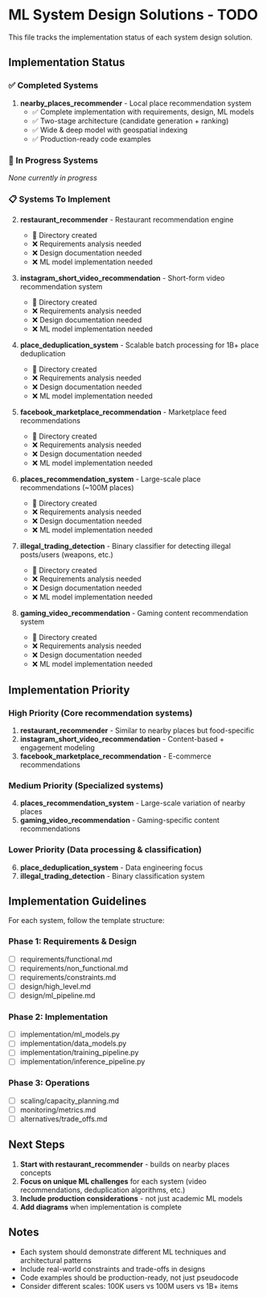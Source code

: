 # ML System Design Solutions - TODO

This file tracks the implementation status of each system design solution.

## Implementation Status

### ✅ Completed Systems

1. **nearby_places_recommender** - Local place recommendation system
   - ✅ Complete implementation with requirements, design, ML models
   - ✅ Two-stage architecture (candidate generation + ranking)
   - ✅ Wide & deep model with geospatial indexing
   - ✅ Production-ready code examples

### 🚧 In Progress Systems

*None currently in progress*

### 📋 Systems To Implement

2. **restaurant_recommender** - Restaurant recommendation engine
   - 📁 Directory created
   - ❌ Requirements analysis needed
   - ❌ Design documentation needed
   - ❌ ML model implementation needed

3. **instagram_short_video_recommendation** - Short-form video recommendation system
   - 📁 Directory created  
   - ❌ Requirements analysis needed
   - ❌ Design documentation needed
   - ❌ ML model implementation needed

4. **place_deduplication_system** - Scalable batch processing for 1B+ place deduplication
   - 📁 Directory created
   - ❌ Requirements analysis needed
   - ❌ Design documentation needed
   - ❌ ML model implementation needed

5. **facebook_marketplace_recommendation** - Marketplace feed recommendations
   - 📁 Directory created
   - ❌ Requirements analysis needed
   - ❌ Design documentation needed
   - ❌ ML model implementation needed

6. **places_recommendation_system** - Large-scale place recommendations (~100M places)
   - 📁 Directory created
   - ❌ Requirements analysis needed
   - ❌ Design documentation needed
   - ❌ ML model implementation needed

7. **illegal_trading_detection** - Binary classifier for detecting illegal posts/users (weapons, etc.)
   - 📁 Directory created
   - ❌ Requirements analysis needed
   - ❌ Design documentation needed
   - ❌ ML model implementation needed

8. **gaming_video_recommendation** - Gaming content recommendation system
   - 📁 Directory created
   - ❌ Requirements analysis needed
   - ❌ Design documentation needed
   - ❌ ML model implementation needed

## Implementation Priority

### High Priority (Core recommendation systems)
1. **restaurant_recommender** - Similar to nearby places but food-specific
2. **instagram_short_video_recommendation** - Content-based + engagement modeling
3. **facebook_marketplace_recommendation** - E-commerce recommendations

### Medium Priority (Specialized systems)
4. **places_recommendation_system** - Large-scale variation of nearby places
5. **gaming_video_recommendation** - Gaming-specific content recommendations

### Lower Priority (Data processing & classification)
6. **place_deduplication_system** - Data engineering focus
7. **illegal_trading_detection** - Binary classification system

## Implementation Guidelines

For each system, follow the template structure:

### Phase 1: Requirements & Design
- [ ] requirements/functional.md
- [ ] requirements/non_functional.md  
- [ ] requirements/constraints.md
- [ ] design/high_level.md
- [ ] design/ml_pipeline.md

### Phase 2: Implementation
- [ ] implementation/ml_models.py
- [ ] implementation/data_models.py
- [ ] implementation/training_pipeline.py
- [ ] implementation/inference_pipeline.py

### Phase 3: Operations
- [ ] scaling/capacity_planning.md
- [ ] monitoring/metrics.md
- [ ] alternatives/trade_offs.md

## Next Steps

1. **Start with restaurant_recommender** - builds on nearby places concepts
2. **Focus on unique ML challenges** for each system (video recommendations, deduplication algorithms, etc.)
3. **Include production considerations** - not just academic ML models
4. **Add diagrams** when implementation is complete

## Notes

- Each system should demonstrate different ML techniques and architectural patterns
- Include real-world constraints and trade-offs in designs
- Code examples should be production-ready, not just pseudocode
- Consider different scales: 100K users vs 100M users vs 1B+ items